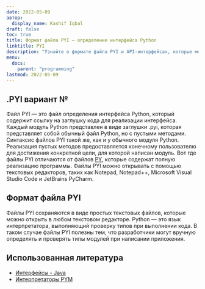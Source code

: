 ```yaml
---
date: 2022-05-09
автор:
  display_name: Kashif Iqbal
draft: false
toc: true
title: Формат файла PYI — определение интерфейса Python
linktitle: PYI
description: "Узнайте о формате файла PYI и API-интерфейсах, которые могут создавать и открывать файлы PYI."
menu:
  docs:
    parent: "programming"
lastmod: 2022-05-09
---
```


## .PYI вариант №

Файл PYI — это файл определения интерфейса Python, который содержит ссылку на заглушку кода для реализации интерфейса. Каждый модуль Python представлен в виде заглушки .pyi, которая представляет собой обычный файл Python, но с пустыми методами. Синтаксис файлов PYI такой же, как и у обычного модуля Python. Реализация пустых методов предоставляется конечному пользователю для достижения конкретной цели, для которой написан модуль. Вот где файлы PYI отличаются от файлов [PY](/ru/programming/py/), которые содержат полную реализацию программы. Файлы PYI можно открывать с помощью текстовых редакторов, таких как Notepad, Notepad++, Microsoft Visual Studio Code и JetBrains PyCharm.

## Формат файла PYI

Файлы PYI сохраняются в виде простых текстовых файлов, которые можно открыть в любом текстовом редакторе. Python — это язык интерпретатора, выполняющий проверку типов при выполнении кода. В таком случае файлы PYI полезны тем, что разработчики могут вручную определять и проверять типы модулей при написании приложения.

## Использованная литература ##

* [Интерфейсы - Java](https://en.wikipedia.org/wiki/Interface_(Java))
* [Интерпретаторы PYM](https://github.com/interpreters/pym)

